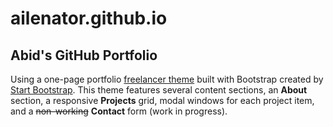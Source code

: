 # ailenator.github.io
## Abid's GitHub Portfolio
Using a one-page portfolio [freelancer theme](https://startbootstrap.com/theme/freelancer) built with Bootstrap created by [Start Bootstrap](https://startbootstrap.com). This theme features several content sections, an **About** section, a responsive **Projects** grid, modal windows for each project item, and a ~~non-working~~ **Contact** form (work in progress).